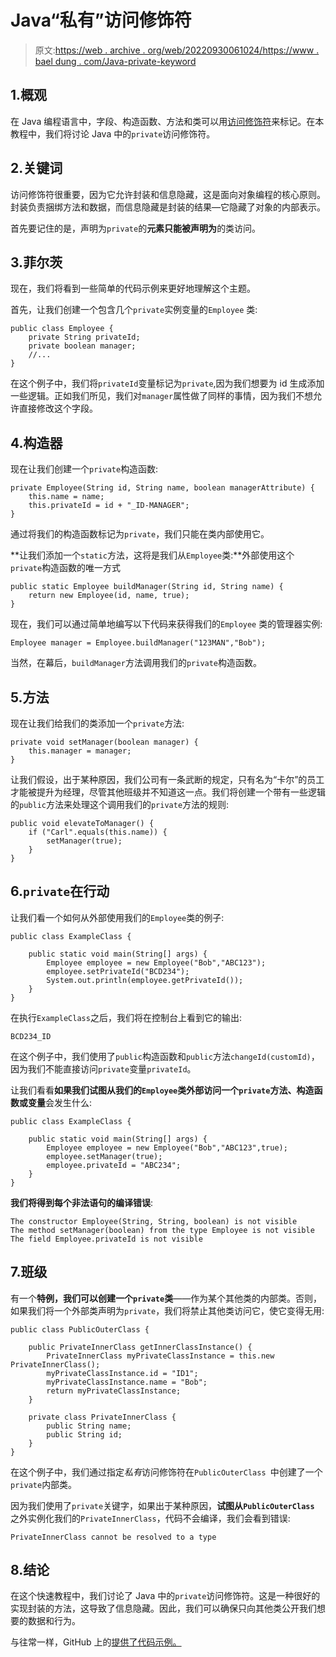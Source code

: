 # Java“私有”访问修饰符

> 原文:[https://web . archive . org/web/20220930061024/https://www . bael dung . com/Java-private-keyword](https://web.archive.org/web/20220930061024/https://www.baeldung.com/java-private-keyword)

## 1.概观

在 Java 编程语言中，字段、构造函数、方法和类可以用[访问修饰符](/web/20221128041817/https://www.baeldung.com/java-access-modifiers)来标记。在本教程中，我们将讨论 Java 中的`private`访问修饰符。

## 2.关键词

访问修饰符很重要，因为它允许封装和信息隐藏，这是面向对象编程的核心原则。封装负责捆绑方法和数据，而信息隐藏是封装的结果—它隐藏了对象的内部表示。

首先要记住的是，声明为`private`的**元素只能被声明为**的类访问。

## 3.菲尔茨

现在，我们将看到一些简单的代码示例来更好地理解这个主题。

首先，让我们创建一个包含几个`private`实例变量的`Employee` 类:

```
public class Employee {
    private String privateId;
    private boolean manager;
    //...
}
```

在这个例子中，我们将`privateId`变量标记为`private`,因为我们想要为 id 生成添加一些逻辑。正如我们所见，我们对`manager`属性做了同样的事情，因为我们不想允许直接修改这个字段。

## 4.构造器

现在让我们创建一个`private`构造函数:

```
private Employee(String id, String name, boolean managerAttribute) {
    this.name = name;
    this.privateId = id + "_ID-MANAGER";
}
```

通过将我们的构造函数标记为`private`，我们只能在类内部使用它。

**让我们添加一个`static`方法，这将是我们从`Employee`类:**外部使用这个`private`构造函数的唯一方式

```
public static Employee buildManager(String id, String name) {
    return new Employee(id, name, true);
}
```

现在，我们可以通过简单地编写以下代码来获得我们的`Employee` 类的管理器实例:

```
Employee manager = Employee.buildManager("123MAN","Bob");
```

当然，在幕后，`buildManager`方法调用我们的`private`构造函数。

## 5.方法

现在让我们给我们的类添加一个`private`方法:

```
private void setManager(boolean manager) {
    this.manager = manager;
}
```

让我们假设，出于某种原因，我们公司有一条武断的规定，只有名为“卡尔”的员工才能被提升为经理，尽管其他班级并不知道这一点。我们将创建一个带有一些逻辑的`public`方法来处理这个调用我们的`private`方法的规则:

```
public void elevateToManager() {
    if ("Carl".equals(this.name)) {
        setManager(true);
    }
}
```

## 6.`private`在行动

让我们看一个如何从外部使用我们的`Employee`类的例子:

```
public class ExampleClass {

    public static void main(String[] args) {
        Employee employee = new Employee("Bob","ABC123");
        employee.setPrivateId("BCD234");
        System.out.println(employee.getPrivateId());
    }
}
```

在执行`ExampleClass`之后，我们将在控制台上看到它的输出:

```
BCD234_ID
```

在这个例子中，我们使用了`public`构造函数和`public`方法`changeId(customId)`，因为我们不能直接访问`private`变量`privateId`。

让我们看看**如果我们试图从我们的`Employee`类外部访问一个`private`方法、构造函数或变量**会发生什么:

```
public class ExampleClass {

    public static void main(String[] args) {
        Employee employee = new Employee("Bob","ABC123",true);
        employee.setManager(true);
        employee.privateId = "ABC234";
    }
}
```

**我们将得到每个非法语句的编译错误**:

```
The constructor Employee(String, String, boolean) is not visible
The method setManager(boolean) from the type Employee is not visible
The field Employee.privateId is not visible
```

## 7.班级

有一个**特例，我们可以创建一个`private`类**——作为某个其他类的内部类。否则，如果我们将一个外部类声明为`private`，我们将禁止其他类访问它，使它变得无用:

```
public class PublicOuterClass {

    public PrivateInnerClass getInnerClassInstance() {
        PrivateInnerClass myPrivateClassInstance = this.new PrivateInnerClass();
        myPrivateClassInstance.id = "ID1";
        myPrivateClassInstance.name = "Bob";
        return myPrivateClassInstance;
    }

    private class PrivateInnerClass {
        public String name;
        public String id;
    }
}
```

在这个例子中，我们通过指定*私有*访问修饰符在`PublicOuterClass `中创建了一个`private`内部类。

因为我们使用了`private`关键字，如果出于某种原因，**试图从`PublicOuterClass`** 之外实例化我们的`PrivateInnerClass`，代码不会编译，我们会看到错误:

```
PrivateInnerClass cannot be resolved to a type
```

## 8.结论

在这个快速教程中，我们讨论了 Java 中的`private`访问修饰符。这是一种很好的实现封装的方法，这导致了信息隐藏。因此，我们可以确保只向其他类公开我们想要的数据和行为。

与往常一样，GitHub 上的[提供了代码示例。](https://web.archive.org/web/20221128041817/https://github.com/eugenp/tutorials/tree/master/core-java-modules/core-java-lang-oop-modifiers)